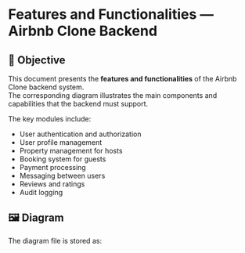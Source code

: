 # Features and Functionalities — Airbnb Clone Backend

## 📄 Objective

This document presents the **features and functionalities** of the Airbnb Clone backend system.  
The corresponding diagram illustrates the main components and capabilities that the backend must support.

The key modules include:

- User authentication and authorization
- User profile management
- Property management for hosts
- Booking system for guests
- Payment processing
- Messaging between users
- Reviews and ratings
- Audit logging

## 🖼️ Diagram

The diagram file is stored as:


